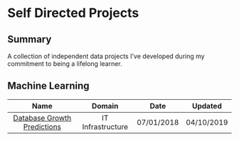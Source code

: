 # Self Directed Projects

## Summary

A collection of independent data projects I've developed during my commitment to being a lifelong learner.

## Machine Learning
| Name  | Domain | Date | Updated |
| :---: | :---: | :---: | :---: |
| [Database Growth Predictions](https://github.com/James-Livingston/SelfDirectedProjects/blob/master/DatabaseGrowthPredictions/ML-DatabaseGrowthPredictions.ipynb) | IT Infrastructure | 07/01/2018 | 04/10/2019